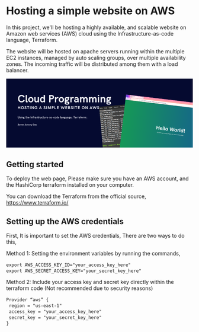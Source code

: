 # Hosting a simple website on AWS

In this project, we'll be hosting a highly available, and scalable website on Amazon web services (AWS) cloud using the Infrastructure-as-code language, Terraform.

The website will be hosted on apache servers running within the multiple EC2 instances, managed by auto scaling groups, over multiple availability zones. The incoming traffic will be distributed among them with a load balancer.

<p align="center" width="40">
  <img src="https://github.com/jamesantonydas/Hosting_a_website_on_AWS/blob/main/docs/img/banner.png"/>
</p>

## Getting started

To deploy the web page, Please make sure you have an AWS account, and the HashiCorp terraform installed on your computer.

You can download the Terraform from the official source, https://www.terraform.io/

## Setting up the AWS credentials

First, It is important to set the AWS credentials, 
There are two ways to do this,

Method 1: Setting the environment variables by running the commands,

```
export AWS_ACCESS_KEY_ID="your_access_key_here"
export AWS_SECRET_ACCESS_KEY="your_secret_key_here"
```

Method 2: Include your  access key and secret key directly within the terraform code (Not recommended due to security reasons)

```
Provider “aws” {
 region = "us-east-1"
 access_key = "your_access_key_here"
 secret_key = "your_secret_key_here"
}
```
